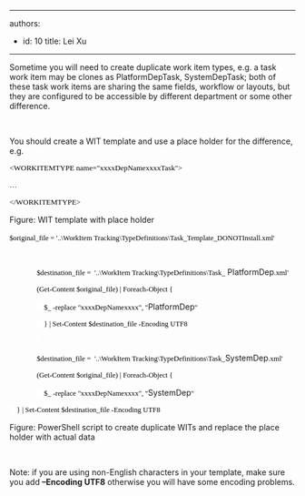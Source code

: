 

---
authors:
  - id: 10
    title: Lei Xu
---




<span class='intro'> <p class="MsoListParagraph">Sometime you will need to create duplicate work item
types, e.g. a task work item may be clones as PlatformDepTask, SystemDepTask;
both of these task work items are sharing the same fields, workflow or layouts,
but they are configured to be accessible by different department or some other
difference. </p>

<p class="MsoListParagraph">&#160;</p>

<p class="MsoListParagraph">You should create a WIT template and use a place
holder for the difference, e.g.<br><p class="MsoListParagraph"><span style="font-size&#58;10pt;font-family&#58;consolas;color&#58;black;background-color&#58;white;">&lt;WORKITEMTYPE
name=&quot;xxxxDepNamexxxxTask&quot;&gt;</span></p>

<p class="MsoListParagraph"><span style="font-size&#58;10pt;font-family&#58;consolas;color&#58;black;background-color&#58;white;">…</span></p>

<p class="MsoListParagraph"><span style="font-size&#58;10pt;font-family&#58;consolas;color&#58;black;background-color&#58;white;">&lt;/WORKITEMTYPE&gt;</span></p>

<p class="MsoListParagraph">Figure&#58; WIT template with place holder&#160;</p></p> </span>

​<span style="background-color&#58;white;color&#58;black;font-family&#58;consolas;font-size&#58;9.5pt;">$original_file = '..\WorkItem
Tracking\TypeDefinitions\Task_Template_DONOTInstall.xml'</span>

<p class="MsoNormal" style="margin-left&#58;36pt;"><span style="font-size&#58;9.5pt;font-family&#58;consolas;color&#58;black;background-color&#58;white;">&#160;</span></p>

<p class="MsoNormal" style="margin-left&#58;36pt;"><span style="font-size&#58;9.5pt;font-family&#58;consolas;color&#58;black;background-color&#58;white;">$destination_file =&#160; '..\WorkItem
Tracking\TypeDefinitions\Task_</span> PlatformDep<span style="font-size&#58;9.5pt;font-family&#58;consolas;color&#58;black;background-color&#58;white;">.xml'</span></p>

<p class="MsoNormal" style="margin-left&#58;36pt;"><span style="font-size&#58;9.5pt;font-family&#58;consolas;color&#58;black;background-color&#58;white;">(Get-Content $original_file) | Foreach-Object &#123;</span></p>

<p class="MsoNormal" style="margin-left&#58;36pt;"><span style="font-size&#58;9.5pt;font-family&#58;consolas;color&#58;black;background-color&#58;white;">&#160;&#160;&#160; $_ -replace
&quot;xxxxDepNamexxxx&quot;, &quot;</span>PlatformDep<span style="font-size&#58;9.5pt;font-family&#58;consolas;color&#58;black;background-color&#58;white;">&quot;</span></p>

<p class="MsoNormal" style="margin-left&#58;36pt;"><span style="font-size&#58;9.5pt;font-family&#58;consolas;color&#58;black;background-color&#58;white;">&#160;&#160;&#160; &#125; | Set-Content $destination_file
-Encoding UTF8</span></p>

<p class="MsoNormal" style="margin-left&#58;36pt;"><span style="font-size&#58;9.5pt;font-family&#58;consolas;color&#58;black;background-color&#58;white;">&#160;</span></p>

<p class="MsoNormal" style="margin-left&#58;36pt;"><span style="font-size&#58;9.5pt;font-family&#58;consolas;color&#58;black;background-color&#58;white;">$destination_file =&#160; '..\WorkItem
Tracking\TypeDefinitions\Task_</span>SystemDep<span style="font-size&#58;9.5pt;font-family&#58;consolas;color&#58;black;background-color&#58;white;">.xml'</span></p>

<p class="MsoNormal" style="margin-left&#58;36pt;"><span style="font-size&#58;9.5pt;font-family&#58;consolas;color&#58;black;background-color&#58;white;">(Get-Content $original_file) | Foreach-Object &#123;</span></p>

<p class="MsoNormal" style="margin-left&#58;36pt;"><span style="font-size&#58;9.5pt;font-family&#58;consolas;color&#58;black;background-color&#58;white;">&#160;&#160;&#160; $_ -replace &quot;xxxxDepNamexxxx&quot;,
&quot;</span>SystemDep<span style="font-size&#58;9.5pt;font-family&#58;consolas;color&#58;black;background-color&#58;white;">&quot;</span></p>

<p class="MsoListParagraph"><span style="font-size&#58;9.5pt;font-family&#58;consolas;color&#58;black;background-color&#58;white;">&#160;&#160;&#160; &#125; |
Set-Content $destination_file -Encoding UTF8</span></p>

<p class="MsoListParagraph">Figure&#58; PowerShell script to create duplicate WITs
and replace the place holder with actual data </p>

<p class="MsoListParagraph">&#160;</p>

<p class="MsoListParagraph">Note&#58; if you are using non-English characters in your
template, make sure you add <b>–Encoding UTF8</b> otherwise you will have some
encoding problems. </p>

<p class="MsoNormal">&#160;</p>



